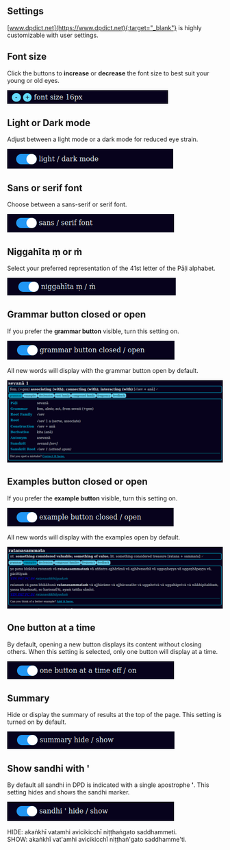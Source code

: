 ## Settings

[www.dpdict.net](https://www.dpdict.net){:target="_blank"} is highly customizable with user settings.

## Font size

Click the buttons to **increase** or **decrease** the font size to best suit your young or old eyes. 

![font size](../pics/dpdict.net/dpdict_settings_font_size.png)

## Light or Dark mode

Adjust between a light mode or a dark mode for reduced eye strain.

![light dark mode](../pics/dpdict.net/dpdict_settings_light_dark_mode.png)

## Sans or serif font

Choose between a sans-serif or serif font.

![alt text](../pics/dpdict.net/dpdict_settings_sans_serif.png)

## Niggahīta ṃ or ṁ

Select your preferred representation of the 41st letter of the Pāḷi alphabet.

![niggahita](../pics/dpdict.net/dpdict_settings_niggahita.png)

## Grammar button closed or open

If you prefer the **grammar button** visible, turn this setting on.

![grammar open closed](../pics/dpdict.net/dpdict_settings_grammar_open.png)

All new words will display with the grammar button open by default.

![grammar button open](../pics/dpdict.net/dpdict_settings_grammar_button_open.png)

## Examples button closed or open

If you prefer the **example button** visible, turn this setting on.

![example button open closed](../pics/dpdict.net/dpdict_settings_example_closed_open.png)

All new words will display with the examples open by default.

![example button open](../pics/dpdict.net/dpdict_settings_examples_open.png)

## One button at a time

By default, opening a new button displays its content without closing others. When this setting is selected, only one button will display at a time.

![alt text](../pics/dpdict.net/dpdict_settings_one_button_at_a_time.png)

## Summary 

Hide or display the summary of results at the top of the page. This setting is turned on by default. 

![summary](../pics/dpdict.net/dpdict_settings_summary_show.png)

## Show sandhi with '

By default all sandhi in DPD is indicated with a single apostrophe **'**. This setting hides and shows the sandhi marker.

![sandhi hide show](../pics/dpdict.net/dpdict_settings_sandhi_hide_show.png)

HIDE: akaṅkhī vatamhi avicikicchī niṭṭhaṅgato saddhammeti.\
SHOW: akaṅkhī vat'amhi avicikicchī niṭṭhaṅ'gato saddhamme'ti.

